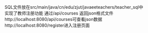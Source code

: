 SQL文件放在src/main/java/cn/edu/zjut/javaeeteachers/teacher_sql中<br>
实现了教师注册功能 通过/api/courses 返回json格式文件<br>
http://localhost:8080/api/courses可查看json数据<br>
http://localhost:8080/register进入注册页面<br>
